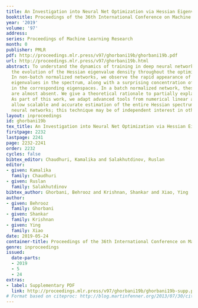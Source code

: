 ```yaml
---
title: An Investigation into Neural Net Optimization via Hessian Eigenvalue Density
booktitle: Proceedings of the 36th International Conference on Machine Learning
year: '2019'
volume: '97'
address: 
series: Proceedings of Machine Learning Research
month: 0
publisher: PMLR
pdf: http://proceedings.mlr.press/v97/ghorbani19b/ghorbani19b.pdf
url: http://proceedings.mlr.press/v97/ghorbani19b.html
abstract: To understand the dynamics of training in deep neural networks, we study
  the evolution of the Hessian eigenvalue density throughout the optimization process.
  In non-batch normalized networks, we observe the rapid appearance of large isolated
  eigenvalues in the spectrum, along with a surprising concentration of the gradient
  in the corresponding eigenspaces. In a batch normalized network, these two effects
  are almost absent. We give a theoretical rationale to partially explain these phenomena.
  As part of this work, we adapt advanced tools from numerical linear algebra that
  allow scalable and accurate estimation of the entire Hessian spectrum of ImageNet-scale
  neural networks; this technique may be of independent interest in other applications.
layout: inproceedings
id: ghorbani19b
tex_title: An Investigation into Neural Net Optimization via Hessian Eigenvalue Density
firstpage: 2232
lastpage: 2241
page: 2232-2241
order: 2232
cycles: false
bibtex_editor: Chaudhuri, Kamalika and Salakhutdinov, Ruslan
editor:
- given: Kamalika
  family: Chaudhuri
- given: Ruslan
  family: Salakhutdinov
bibtex_author: Ghorbani, Behrooz and Krishnan, Shankar and Xiao, Ying
author:
- given: Behrooz
  family: Ghorbani
- given: Shankar
  family: Krishnan
- given: Ying
  family: Xiao
date: 2019-05-24
container-title: Proceedings of the 36th International Conference on Machine Learning
genre: inproceedings
issued:
  date-parts:
  - 2019
  - 5
  - 24
extras:
- label: Supplementary PDF
  link: http://proceedings.mlr.press/v97/ghorbani19b/ghorbani19b-supp.pdf
# Format based on citeproc: http://blog.martinfenner.org/2013/07/30/citeproc-yaml-for-bibliographies/
---
```

